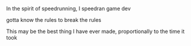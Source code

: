 In the spirit of speedrunning, I speedran game dev

gotta know the rules to break the rules

This may be the best thing I have ever made, proportionally to the time it took